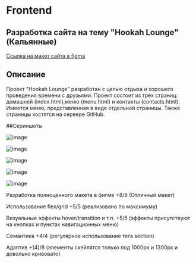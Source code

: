 # Frontend

## Разработка сайта на тему "Hookah Lounge" (Кальянные)

[Ссылка на макет сайта в figma](https://www.figma.com/file/1ox5lPCrWceCJa4ynGrxB1/%D0%9A%D0%BE%D0%BD%D0%BA%D1%83%D1%80%D1%81%D0%BD%D0%B0%D1%8F-%D1%80%D0%B0%D0%B1%D0%BE%D1%82%D0%B0-%D0%BF%D0%BE-%D0%B2%D0%B5%D1%80%D1%81%D1%82%D0%BA%D0%B5?type=design&node-id=0-1&mode=design&t=ItlymRrSsxfUymAL-0)

## Описание

Проект "Hookah Lounge" разработан с целью отдыха и хорошего проведения времени с друзьями.
Проект состоит из трёх страниц: домашней (index.html),меню (menu.html) и контакты (contacts.html).
Имеется меню, представленная в виде отдельной страницы. Также страницы хостятся на сервере GitHub.

##Скриншоты

![image](https://github.com/BroSible/MyFrontend/assets/112584012/53ef8456-35a1-490b-b5b3-3a22bb6bf889)

![image](https://github.com/BroSible/MyFrontend/assets/112584012/2ccebea0-ebc3-4978-984f-9c5e9dcb2b5e)

![image](https://github.com/BroSible/MyFrontend/assets/112584012/9aa90eb0-3c7c-4c74-b227-7e41fdc9e225)

![image](https://github.com/BroSible/MyFrontend/assets/112584012/2ea2c816-952f-44d6-82bb-6a7a236e0fa2)

![image](https://github.com/BroSible/MyFrontend/assets/112584012/40e2b31c-4972-4ca0-b1d0-57a4725e12ca)


Разработка полноценного макета в фигме +8/8 (Отличный макет)

Использование flex/grid +5/5 (реализовано по максимуму)

Визуальные эффекты hover/transition и т.п. +5/5 (эффекты присутствуют на кнопках и пунктах навигационных меню)

Семантика +4/4 (регулярное использование тега section)

Адаптив +(4)/8 (элементы скейлятся только под 1000px и 1300px и довольно кривовато)
